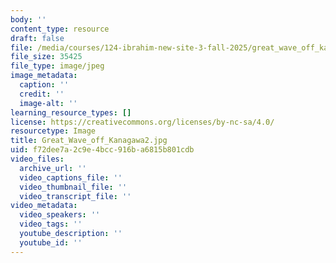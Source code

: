 ```yaml
---
body: ''
content_type: resource
draft: false
file: /media/courses/124-ibrahim-new-site-3-fall-2025/great_wave_off_kanagawa2.jpg
file_size: 35425
file_type: image/jpeg
image_metadata:
  caption: ''
  credit: ''
  image-alt: ''
learning_resource_types: []
license: https://creativecommons.org/licenses/by-nc-sa/4.0/
resourcetype: Image
title: Great_Wave_off_Kanagawa2.jpg
uid: f72dee7a-2c9e-4bcc-916b-a6815b801cdb
video_files:
  archive_url: ''
  video_captions_file: ''
  video_thumbnail_file: ''
  video_transcript_file: ''
video_metadata:
  video_speakers: ''
  video_tags: ''
  youtube_description: ''
  youtube_id: ''
---
```

